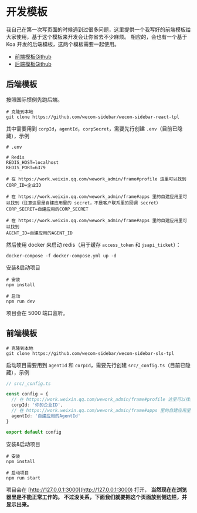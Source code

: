 # 开发模板

我自己在第一次写页面的时候遇到过很多问题，这里提供一个我写好的前端模板给大家使用，基于这个模板来开发会让你省去不少麻烦。
相应的，会也有一个基于 Koa 开发的后端模板，这两个模板需要一起使用。

* [前端模板Github](https://github.com/wecom-sidebar/wecom-sidebar-frontend-template)
* [后端模板Github](https://github.com/wecom-sidebar/wecom-sidebar-sls)

## 后端模板

按照国际惯例先跑后端。

```shell
# 克隆到本地
git clone https://github.com/wecom-sidebar/wecom-sidebar-react-tpl
```

其中需要用到 `corpId`，`agentId`，`corpSecret`，需要先行创建 `.env`（目前已隐藏），示例

```shell
# .env

# Redis
REDIS_HOST=localhost
REDIS_PORT=6379

# 在 https://work.weixin.qq.com/wework_admin/frame#profile 这里可以找到
CORP_ID=企业ID

# 在 https://work.weixin.qq.com/wework_admin/frame#apps 里的自建应用里可以找到（注意这里是自建应用里的 secret，不是客户联系里的回调 secret）
CORP_SECRET=自建应用的CORP_SECRET

# 在 https://work.weixin.qq.com/wework_admin/frame#apps 里的自建应用里可以找到
AGENT_ID=自建应用的AGENT_ID
```

然后使用 docker 来启动 redis（用于缓存 `access_token` 和 `jsapi_ticket`）：

```shell
docker-compose -f docker-compose.yml up -d
```

安装&启动项目

```shell
# 安装
npm install

# 启动
npm run dev
```

项目会在 5000 端口监听。

## 前端模板

```shell
# 克隆到本地
git clone https://github.com/wecom-sidebar/wecom-sidebar-sls-tpl
```

启动项目需要用到 `agentId` 和 `corpId`，需要先行创建 `src/_config.ts`（目前已隐藏），示例

```ts
// src/_config.ts

const config = {
  // 在 https://work.weixin.qq.com/wework_admin/frame#profile 这里可以找到
  corpId: '你的企业ID',
  // 在 https://work.weixin.qq.com/wework_admin/frame#apps 里的自建应用里可以找到
  agentId: '自建应用的AgentId'
}

export default config
```

安装&启动项目

```shell
# 安装
npm install

# 启动项目
npm run start
```

项目会在 [http://127.0.0.1:3000](http://127.0.0.1:3000) 打开， **当然现在在浏览器里是不能正常工作的。
不过没关系，下面我们就要把这个页面放到侧边栏，并显示出来。**